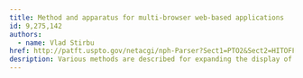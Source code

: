 ```yaml
---
title: Method and apparatus for multi-browser web-based applications
id: 9,275,142
authors:
  - name: Vlad Stirbu
href: http://patft.uspto.gov/netacgi/nph-Parser?Sect1=PTO2&Sect2=HITOFF&u=%2Fnetahtml%2FPTO%2Fsearch-adv.htm&r=1&f=G&l=50&d=PTXT&p=1&S1=9,275,142.PN.&OS=pn/9,275,142&RS=PN/9,275,142
desription: Various methods are described for expanding the display of a web application across multiple devices. One example method may comprise receiving an indication of content associated with a main frame of a web application. The method may further comprise displaying of the content associated with the main frame. Furthermore, the method may comprise searching for one or more external devices. Each of the one or more external devices may comprise a display for rendering content associated with a respective expanded frame of the web application. The method of this example embodiment may further comprise establishing a connection with the one or more external devices. Furthermore, the method may comprise providing for transmission to each of the one or more external devices of an indication of the content associated with the respective expanded frame. Similar and related example methods, example apparatuses, and example computer program products are also provided.
---
```

